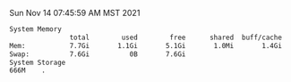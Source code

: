 Sun Nov 14 07:45:59 AM MST 2021
```bash
System Memory
               total        used        free      shared  buff/cache   available
Mem:           7.7Gi       1.1Gi       5.1Gi       1.0Mi       1.4Gi       6.2Gi
Swap:          7.6Gi          0B       7.6Gi
System Storage
666M	.
```
```bash
